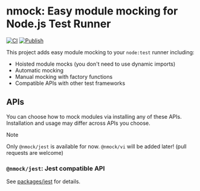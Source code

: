 # nmock: Easy module mocking for Node.js Test Runner

[![CI](https://github.com/siketyan/nmock/actions/workflows/ci.yaml/badge.svg)](https://github.com/siketyan/nmock/actions/workflows/ci.yaml)
[![Publish](https://github.com/siketyan/nmock/actions/workflows/publish.yaml/badge.svg)](https://github.com/siketyan/nmock/actions/workflows/publish.yaml)

This project adds easy module mocking to your `node:test` runner including:

- Hoisted module mocks (you don't need to use dynamic imports)
- Automatic mocking
- Manual mocking with factory functions
- Compatible APIs with other test frameworks

## APIs

You can choose how to mock modules via installing any of these APIs.
Installation and usage may differ across APIs you choose.

> [!NOTE]
> Only `@nmock/jest` is available for now. `@nmock/vi` will be added later! (pull requests are welcome)

### `@nmock/jest`: Jest compatible API

See [packages/jest](./packages/jest) for details.
